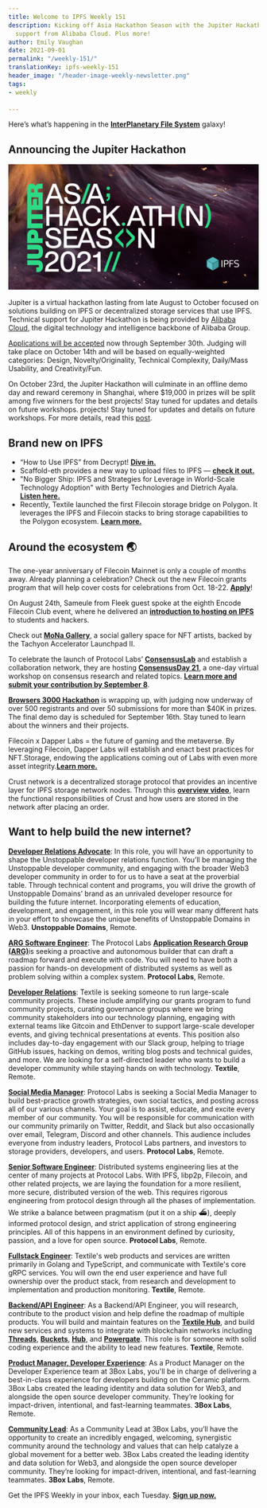```yaml
---
title: Welcome to IPFS Weekly 151
description: Kicking off Asia Hackathon Season with the Jupiter Hackathon, with tech
  support from Alibaba Cloud. Plus more!
author: Emily Vaughan
date: 2021-09-01
permalink: "/weekly-151/"
translationKey: ipfs-weekly-151
header_image: "/header-image-weekly-newsletter.png"
tags:
- weekly

---
```

Here’s what’s happening in the [**InterPlanetary File System**](https://ipfs.io/) galaxy!

## **Announcing the Jupiter Hackathon**

![](../assets/jupiter-hackathon-ipfs-alibaba-cloud-hdr.jpeg)

Jupiter is a virtual hackathon lasting from late August to October focused on solutions building on IPFS or decentralized storage services that use IPFS. Technical support for Jupiter Hackathon is being provided by [Alibaba Cloud](https://us.alibabacloud.com/en), the digital technology and intelligence backbone of Alibaba Group.

[Applications will be accepted](https://tianchi.aliyun.com/competition/entrance/531928/introduction) now through September 30th. Judging will take place on October 14th and will be based on equally-weighted categories: Design, Novelty/Originality, Technical Complexity, Daily/Mass Usability, and Creativity/Fun.

  
On October 23rd, the Jupiter Hackathon will culminate in an offline demo day and reward ceremony in Shanghai, where $19,000 in prizes will be split among five winners for the best projects! Stay tuned for updates and details on future workshops. projects! Stay tuned for updates and details on future workshops. For more details, read this [post](https://blog.ipfs.io/announcing-jupiter-hackathon-alibaba-cloud/).

## Brand new on IPFS

* “How to Use IPFS” from Decrypt! [**Dive in.**](https://decrypt.co/resources/how-to-use-ipfs-the-backbone-of-web3)
* Scaffold-eth provides a new way to upload files to IPFS — [**check it out.**](https://twitter.com/austingriffith/status/1432431175675498496)
* "No Bigger Ship: IPFS and Strategies for Leverage in World-Scale Technology Adoption" with Berty Technologies and Dietrich Ayala. [**Listen here.**](https://www.youtube.com/watch?v=CTiTiNqe7x0)
* Recently, Textile launched the first Filecoin storage bridge on Polygon. It leverages the IPFS and Filecoin stacks to bring storage capabilities to the Polygon ecosystem. [**Learn more.**](https://blog.textile.io/filecoin-polygon-bridge-release/)

## Around the ecosystem 🌏

The one-year anniversary of Filecoin Mainnet is only a couple of months away. Already planning a celebration? Check out the new Filecoin grants program that will help cover costs for celebrations from Oct. 18-22. [**Apply**](https://github.com/filecoin-project/devgrants/blob/master/rfps/rfp-filecoin-orbit.md)!

On August 24th, Sameule from Fleek guest spoke at the eighth Encode Filecoin Club event, where he delivered an [**introduction to hosting on IPFS**](https://www.youtube.com/watch?v=B7hKnQigtKA) to students and hackers.

Check out [**MoNa Gallery**](https://www.mona.gallery/), a social gallery space for NFT artists, backed by the Tachyon Accelerator Launchpad II.

To celebrate the launch of Protocol Labs’ [**ConsensusLab**](https://research.protocol.ai/blog/2021/consensuslab-supercharging-our-consensus-research/) and establish a collaboration network, they are hosting [**ConsensusDay 21**](https://research.protocol.ai/sites/consensusday21/), a one-day virtual workshop on consensus research and related topics. [**Learn more and submit your contribution by September 8**](https://research.protocol.ai/sites/consensusday21/).

[**Browsers 3000 Hackathon**](https://browsers3000.devpost.com/) is wrapping up, with judging now underway of over 500 registrants and over 50 submissions for more than $40K in prizes. The final demo day is scheduled for September 16th. Stay tuned to learn about the winners and their projects.

Filecoin x Dapper Labs = the future of gaming and the metaverse. By leveraging Filecoin, Dapper Labs will establish and enact best practices for NFT.Storage, endowing the applications coming out of Labs with even more asset integrity.[**Learn more.**](https://filecoin.io/blog/posts/dapper-labs-integrates-filecoin/)

Crust network is a decentralized storage protocol that provides an incentive layer for IPFS storage network nodes. Through this [**overview video**](https://youtu.be/67fE9me0ZRU), learn the functional responsibilities of Crust and how users are stored in the network after placing an order.

## Want to help build the new internet?

[**Developer Relations Advocate**](https://unstoppabledomains.com/jobs/apply?job=4083034004): In this role, you will have an opportunity to shape the Unstoppable developer relations function. You’ll be managing the Unstoppable developer community, and engaging with the broader Web3 developer community in order to for us to have a seat at the proverbial table. Through technical content and programs, you will drive the growth of Unstoppable Domains’ brand as an unrivaled developer resource for building the future internet. Incorporating elements of education, development, and engagement, in this role you will wear many different hats in your effort to showcase the unique benefits of Unstoppable Domains in Web3. **Unstoppable Domains**, Remote.

[**ARG Software Engineer**](https://arg.protocol.ai/job-software-engineer): The Protocol Labs [**Application Research Group (ARG)**](https://arg.protocol.ai/)is seeking a proactive and autonomous builder that can draft a roadmap forward and execute with code. You will need to have both a passion for hands-on development of distributed systems as well as problem solving within a complex system. **Protocol Labs**, Remote.

[**Developer Relations**](https://boards.greenhouse.io/textileio/jobs/4075619004): Textile is seeking someone to run large-scale community projects. These include amplifying our grants program to fund community projects, curating governance groups where we bring community stakeholders into our technology planning, engaging with external teams like Gitcoin and EthDenver to support large-scale developer events, and giving technical presentations at events. This position also includes day-to-day engagement with our Slack group, helping to triage GitHub issues, hacking on demos, writing blog posts and technical guides, and more. We are looking for a self-directed leader who wants to build a developer community while staying hands on with technology. **Textile**, Remote.

[**Social Media Manager**](https://jobs.lever.co/protocol/c7b59dee-673b-42ff-85db-69e27a253f60): Protocol Labs is seeking a Social Media Manager to build best-practice growth strategies, own social tactics, and posting across all of our various channels. Your goal is to assist, educate, and excite every member of our community. You will be responsible for communication with our community primarily on Twitter, Reddit, and Slack but also occasionally over email, Telegram, Discord and other channels. This audience includes everyone from industry leaders, Protocol Labs partners, and investors to storage providers, developers, and users. **Protocol Labs**, Remote.

[**Senior Software Engineer**](https://jobs.lever.co/protocol/3490e571-4d47-487e-a47f-b02f08668290): Distributed systems engineering lies at the center of many projects at Protocol Labs. With IPFS, libp2p, Filecoin, and other related projects, we are laying the foundation for a more resilient, more secure, distributed version of the web. This requires rigorous engineering from protocol design through all the phases of implementation. We strike a balance between pragmatism (put it on a ship :ferry:), deeply informed protocol design, and strict application of strong engineering principles. All of this happens in an environment defined by curiosity, passion, and a love for open source. **Protocol Labs**, Remote.

[**Fullstack Engineer**](https://boards.greenhouse.io/textileio/jobs/4017984004): Textile's web products and services are written primarily in Golang and TypeScript, and communicate with Textile's core gRPC services. You will own the end user experience and have full ownership over the product stack, from research and development to implementation and production monitoring. **Textile**, Remote.

[**Backend/API Engineer**](https://boards.greenhouse.io/textileio/jobs/4017981004): As a Backend/API Engineer, you will research, contribute to the product vision and help define the roadmap of multiple products. You will build and maintain features on the [**Textile Hub**](https://github.com/textileio/textile), and build new services and systems to integrate with blockchain networks including [**Threads**](https://github.com/textileio/go-threads), [**Buckets**](https://github.com/textileio/go-buckets), [**Hub**](https://github.com/textileio/textile), and [**Powergate**](https://github.com/textileio/powergate). This role is for someone with solid coding experience and the ability to lead new features. **Textile**, Remote.

[**Product Manager, Developer Experience**](https://jobs.lever.co/3box/68e3cf44-5ee8-4b2a-b872-bca815bf5caf): As a Product Manager on the Developer Experience team at 3Box Labs, you'll be in charge of delivering a best-in-class experience for developers building on the Ceramic platform. 3Box Labs created the leading identity and data solution for Web3, and alongside the open source developer community. They’re looking for impact-driven, intentional, and fast-learning teammates. **3Box Labs**, Remote.

[**Community Lead**](https://jobs.lever.co/3box/cac4d9b2-4822-4c91-99b8-16c5d3dd75b6): As a Community Lead at 3Box Labs, you’ll have the opportunity to create an incredibly engaged, welcoming, synergistic community around the technology and values that can help catalyze a global movement for a better web. 3Box Labs created the leading identity and data solution for Web3, and alongside the open source developer community. They’re looking for impact-driven, intentional, and fast-learning teammates. **3Box Labs**, Remote.

Get the IPFS Weekly in your inbox, each Tuesday. [**Sign up now.**](https://ipfs.us4.list-manage.com/subscribe?u=25473244c7d18b897f5a1ff6b&id=cad54b2230)